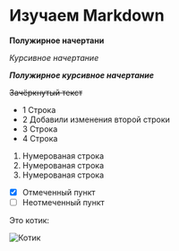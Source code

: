 # Изучаем Markdown

**Полужирное начертани**

*Курсивное начертание*

***Полужирное курсивное начертание***

~~Зачёркнутый текст~~

* 1 Строка
* 2 Добавили изменения второй строки
* 3 Строка
* 4 Строка

1. Нумерованая строка
2. Нумерованая строка
3. Нумерованая строка

- [x] Отмеченный пункт
- [ ] Неотмеченный пункт

Это котик:

![Котик](Cat.jpg)